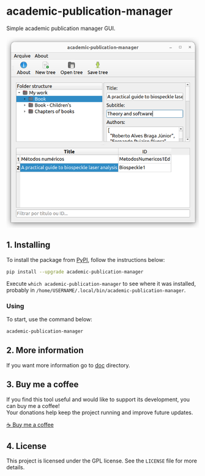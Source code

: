 # academic-publication-manager

Simple academic publication manager GUI.

![logo](https://raw.githubusercontent.com/trucomanx/AcademicPublicationManager/main/screenshot.png)

## 1. Installing

To install the package from [PyPI](https://pypi.org/project/academic-publication-manager/), follow the instructions below:


```bash
pip install --upgrade academic-publication-manager
```

Execute `which academic-publication-manager` to see where it was installed, probably in `/home/USERNAME/.local/bin/academic-publication-manager`.

### Using

To start, use the command below:

```bash
academic-publication-manager
```
## 2. More information

If you want more information go to [doc](https://github.com/trucomanx/AcademicPublicationManager/blob/main/doc) directory.

## 3. Buy me a coffee

If you find this tool useful and would like to support its development, you can buy me a coffee!  
Your donations help keep the project running and improve future updates.  

[☕ Buy me a coffee](https://ko-fi.com/trucomanx) 

## 4. License

This project is licensed under the GPL license. See the `LICENSE` file for more details.
